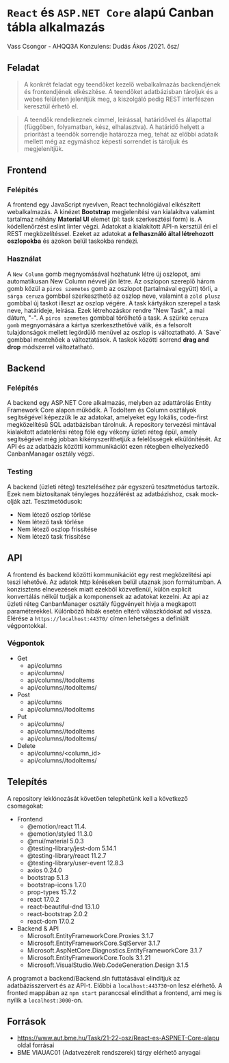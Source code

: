 # `React` és `ASP.NET Core` alapú Canban tábla alkalmazás
Vass Csongor - AHQQ3A
Konzulens: Dudás Ákos
/2021. ősz/

## Feladat
>A konkrét feladat egy teendőket kezelő webalkalmazás backendjének és frontendjének elkészítése. A teendőket adatbázisban tároljuk és a webes felületen jelenítjük meg, a kiszolgáló pedig REST interfészen keresztül érhető el.

>A teendők rendelkeznek címmel, leírással, határidővel és állapottal (függőben, folyamatban, kész, elhalasztva). A határidő helyett a prioritást a teendők sorrendje határozza meg, tehát az előbbi adataik mellett még az egymáshoz képesti sorrendet is tároljuk és megjelenítjük.


## Frontend
### Felépítés
A frontend egy JavaScript nyevlven, React technológiával elkészített webalkalmazás. A kinézet **Bootstrap** megjelenítési van kialakítva valamint tartalmaz néhány **Material UI** elemet (pl: task szerkesztési form) is. A kódellenőrzést eslint linter végzi.
Adatokat a kialakított API-n kersztül éri el REST megközelítéssel. Ezeket az adatokat **a felhasználó által létrehozott oszlopokba** és azokon belül taskokba rendezi.
### Használat
A `New Column` gomb megnyomásával hozhatunk létre új oszlopot, ami automatikusan New Column névvel jön létre.
Az oszlopon szereplő három gomb közül a `piros szemetes` gomb az oszlopot (tartalmával együtt) törli, a `sárga ceruza` gombbal szerkeszthető az oszlop neve, valamint a `zöld plusz` gombbal új taskot illeszt az oszlop végére.
A task kártyákon szerepel a task neve, határideje, leírása. Ezek létrehozáskor rendre "New Task", a mai dátum, "-". A `piros szemetes` gombbal törölhető a task. A szürke `ceruza gomb` megnyomására a kártya szerkeszthetővé válik, és a felsorolt tulajdonságok mellett legördülő menüvel az oszlop is változtatható. A ˙Save` gombbal mentehőek a változtatások.
A taskok közötti sorrend **drag and drop** módszerrel változtatható.

## Backend
### Felépítés
A backend egy ASP.NET Core alkalmazás, melyben az adattárolás Entity Framework Core alapon működik. A TodoItem és Column osztályok segítségével képezzük le az adatokat, amelyeket egy lokális, code-first megközelítésű SQL adatbázisban tárolnuk. A repository tervezési mintával kialakított adatelérési réteg fölé egy vékony üzleti réteg épül, amely segítségével még jobban kikényszeríthetjük a felelősségek elkülönítését. Az API és az adatbázis közötti kommunikációt ezen rétegben elhelyezkedő CanbanManagar osztály végzi.
### Testing
A backend (üzleti réteg) teszteléséhez pár egyszerű tesztmetódus tartozik. Ezek nem biztosítanak tényleges hozzáférést az adatbázishoz, csak mock-olják azt.
Tesztmetódusok:
* Nem létező oszlop törlése
* Nem létező task törlése
* Nem létező oszlop frissítése
* Nem létező task frissítése

## API
A frontend és backend közötti kommunikációt egy rest megközelítési api teszi lehetővé. Az adatok http kéréseken belül utaznak json formátumban. A konzisztens elnevezések miatt ezekből közvetlenül, külön explicit konvertálás nélkül tudják a komponensek az adatokat kezelni.
Az api az üzleti réteg CanbanManager osztály függvényeit hívja a megkapott paraméterekkel. Különböző hibák esetén eltérő válaszkódokat ad vissza.
Elérése a `https://localhost:44370/` címen lehetséges a definiált végpontokkal.
### Végpontok
* Get
    * api/columns
    * api/columns/<columnId>
    * api/columns/<columnId>/todoItems
    * api/columns/<columnId>/todoItems/<todoItemId>
* Post
    * api/columns
    * api/columns/<columnId>/todoItems
* Put
    * api/columns/<columnId>
    * api/columns/<columnId>/todoItems
    * api/columns/<columnId>/todoItems/<todoItemId>
* Delete
    * api/columns/<column_id>
    * api/columns/<columnId>/todoItems/<todoItemId>


## Telepítés
A repository leklónozását követően telepítetünk kell a következő csomagokat:
* Frontend
    * @emotion/react 11.4.
    * @emotion/styled 11.3.0
    * @mui/material 5.0.3
    * @testing-library/jest-dom 5.14.1
    * @testing-library/react 11.2.7
    * @testing-library/user-event 12.8.3
    * axios 0.24.0
    * bootstrap 5.1.3
    * bootstrap-icons 1.7.0
    * prop-types 15.7.2
    * react 17.0.2
    * react-beautiful-dnd 13.1.0
    * react-bootstrap 2.0.2
    * react-dom 17.0.2
* Backend & API
    * Microsoft.EntityFrameworkCore.Proxies 3.1.7
    * Microsoft.EntityFrameworkCore.SqlServer 3.1.7
    * Microsoft.AspNetCore.Diagnostics.EntityFrameworkCore 3.1.7
    * Microsoft.EntityFrameworkCore.Tools 3.1.21
    * Microsoft.VisualStudio.Web.CodeGeneration.Design 3.1.5

A programot a backend/Backend.sln futtatásával elindítjuk az adatbázisszervert és az API-t. Előbbi a `localhost:443730`-on lesz elérhető. A fronted mappában az `npm start` paranccsal elindíthat a frontend, ami meg is nyílik a `localhost:3000`-on.

## Források
* https://www.aut.bme.hu/Task/21-22-osz/React-es-ASPNET-Core-alapu oldal forrásai
* BME VIAUAC01 (Adatvezérelt rendszerek) tárgy elérhető anyagai
